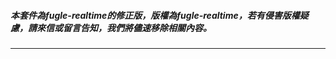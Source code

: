 ##### 本套件為fugle-realtime的修正版，版權為fugle-realtime，若有侵害版權疑慮，請來信或留言告知，我們將儘速移除相關內容。

---------------------------------------------------------------